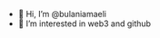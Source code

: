 - 👋 Hi, I’m @bulaniamaeli
- 👀 I’m interested in web3 and github

<!---
bulaniamaeli/bulaniamaeli is a ✨ special ✨ repository because its `README.md` (this file) appears on your GitHub profile.
You can click the Preview link to take a look at your changes.
--->
